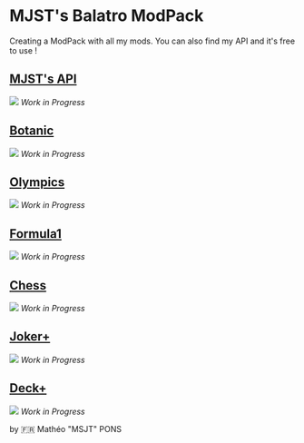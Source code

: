 # MJST's Balatro ModPack
Creating a ModPack with all my mods.
You can also find my API and it's free to use !

## [MJST's API](https://github.com/Thurger/mjst_balatro_modpack/tree/main/api)
![](https://geps.dev/progress/5?dangerColor=800000&warningColor=ff9900&successColor=006600)
*Work in Progress*

## [Botanic](https://github.com/Thurger/mjst_balatro_modpack/tree/main/botanic)
![](https://geps.dev/progress/5?dangerColor=800000&warningColor=ff9900&successColor=006600)
*Work in Progress*

## [Olympics]()
![](https://geps.dev/progress/0?dangerColor=800000&warningColor=ff9900&successColor=006600)
*Work in Progress*

## [Formula1]()
![](https://geps.dev/progress/0?dangerColor=800000&warningColor=ff9900&successColor=006600)
*Work in Progress*

## [Chess]()
![](https://geps.dev/progress/0?dangerColor=800000&warningColor=ff9900&successColor=006600)
*Work in Progress*

## [Joker+](https://github.com/Thurger/mjst_balatro_modpack/tree/main/jokers_plus)
![](https://geps.dev/progress/20?dangerColor=800000&warningColor=ff9900&successColor=006600)
*Work in Progress*

## [Deck+](https://github.com/Thurger/mjst_balatro_modpack/tree/main/decks_plus)
![](https://geps.dev/progress/3?dangerColor=800000&warningColor=ff9900&successColor=006600)
*Work in Progress*

by 🇫🇷 Mathéo "MSJT" PONS